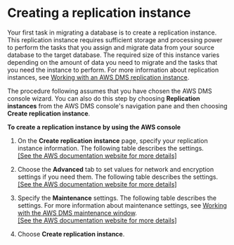 # Creating a replication instance<a name="CHAP_ReplicationInstance.Creating"></a>

Your first task in migrating a database is to create a replication instance\. This replication instance requires sufficient storage and processing power to perform the tasks that you assign and migrate data from your source database to the target database\. The required size of this instance varies depending on the amount of data you need to migrate and the tasks that you need the instance to perform\. For more information about replication instances, see [Working with an AWS DMS replication instance](CHAP_ReplicationInstance.md)\. 

The procedure following assumes that you have chosen the AWS DMS console wizard\. You can also do this step by choosing **Replication instances** from the AWS DMS console's navigation pane and then choosing **Create replication instance**\.

**To create a replication instance by using the AWS console**

1. On the **Create replication instance** page, specify your replication instance information\. The following table describes the settings\.     
[\[See the AWS documentation website for more details\]](http://docs.aws.amazon.com/dms/latest/userguide/CHAP_ReplicationInstance.Creating.html)

1. Choose the **Advanced** tab to set values for network and encryption settings if you need them\. The following table describes the settings\.    
[\[See the AWS documentation website for more details\]](http://docs.aws.amazon.com/dms/latest/userguide/CHAP_ReplicationInstance.Creating.html)

1. Specify the **Maintenance** settings\. The following table describes the settings\. For more information about maintenance settings, see [Working with the AWS DMS maintenance window](CHAP_ReplicationInstance.MaintenanceWindow.md)\.    
[\[See the AWS documentation website for more details\]](http://docs.aws.amazon.com/dms/latest/userguide/CHAP_ReplicationInstance.Creating.html)

1. Choose **Create replication instance**\.